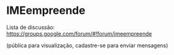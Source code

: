 IMEempreende
============

Lista de discussão:
https://groups.google.com/forum/#!forum/imeempreende

(pública para visualização, cadastre-se para enviar mensagens)
